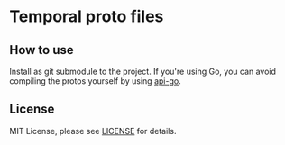 # Temporal proto files  

## How to use

Install as git submodule to the project. If you're using Go, you can avoid compiling the protos yourself by using 
[api-go](https://github.com/temporalio/api-go).

## License

MIT License, please see [LICENSE](LICENSE) for details.
